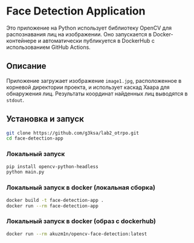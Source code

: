 # Face Detection Application

Это приложение на Python использует библиотеку OpenCV для распознавания лиц на изображении. Оно запускается в Docker-контейнере и автоматически публикуется в DockerHub с использованием GitHub Actions.

## Описание

Приложение загружает изображение `image1.jpg`, расположенное в корневой директории проекта, и использует каскад Хаара для обнаружения лиц. Результаты координат найденных лиц выводятся в `stdout`.

## Установка и запуск

```bash
git clone https://github.com/g3ksa/lab2_otrpo.git
cd face-detection-app
```

### Локальный запуск

```bash
pip install opencv-python-headless
python main.py
```

### Локальный запуск в docker (локальная сборка)
```bash
docker build -t face-detection-app .
docker run --rm face-detection-app
```

### Локальный запуск в docker (образ с dockerhub)
```bash
docker run --rm akuzm1n/opencv-face-detection:latest
```
